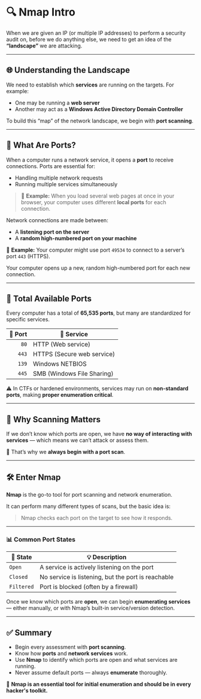 # 🔍 Nmap Intro

When we are given an IP (or multiple IP addresses) to perform a security audit on, before we do anything else, we need to get an idea of the **“landscape”** we are attacking.

---

## 🌐 Understanding the Landscape

We need to establish which **services** are running on the targets. For example:

- One may be running a **web server**
- Another may act as a **Windows Active Directory Domain Controller**

To build this “map” of the network landscape, we begin with **port scanning**.

---

## 🧱 What Are Ports?

When a computer runs a network service, it opens a **port** to receive connections. Ports are essential for:

- Handling multiple network requests  
- Running multiple services simultaneously  

> 🧠 **Example:** When you load several web pages at once in your browser, your computer uses different **local ports** for each connection.

Network connections are made between:
- A **listening port on the server**
- A **random high-numbered port on your machine**

📌 **Example:** Your computer might use port `49534` to connect to a server’s port `443` (HTTPS).

Your computer opens up a new, random high-numbered port for each new connection.

---

## 🔢 Total Available Ports

Every computer has a total of **65,535 ports**, but many are standardized for specific services.

| 🔢 Port | 📡 Service                          |
|--------:|-------------------------------------|
| `80`    | HTTP (Web service)                  |
| `443`   | HTTPS (Secure web service)          |
| `139`   | Windows NETBIOS                     |
| `445`   | SMB (Windows File Sharing)          |

⚠️ In CTFs or hardened environments, services may run on **non-standard ports**, making **proper enumeration critical**.

---

## 🚀 Why Scanning Matters

If we don’t know which ports are open, we have **no way of interacting with services** — which means we can’t attack or assess them.

📍 That’s why we **always begin with a port scan**.

---

## 🛠️ Enter Nmap

**Nmap** is the go-to tool for port scanning and network enumeration.

It can perform many different types of scans, but the basic idea is:

> Nmap checks each port on the target to see how it responds.

---

### 📊 Common Port States

| 🔎 State      | 💡 Description                                          |
|--------------|---------------------------------------------------------|
| `Open`       | A service is actively listening on the port             |
| `Closed`     | No service is listening, but the port is reachable      |
| `Filtered`   | Port is blocked (often by a firewall)                   |

Once we know which ports are **open**, we can begin **enumerating services** — either manually, or with Nmap’s built-in service/version detection.

---

## ✅ Summary

- Begin every assessment with **port scanning**.
- Know how **ports** and **network services** work.
- Use **Nmap** to identify which ports are open and what services are running.
- Never assume default ports — always **enumerate** thoroughly.

🧰 **Nmap is an essential tool for initial enumeration and should be in every hacker's toolkit.**
